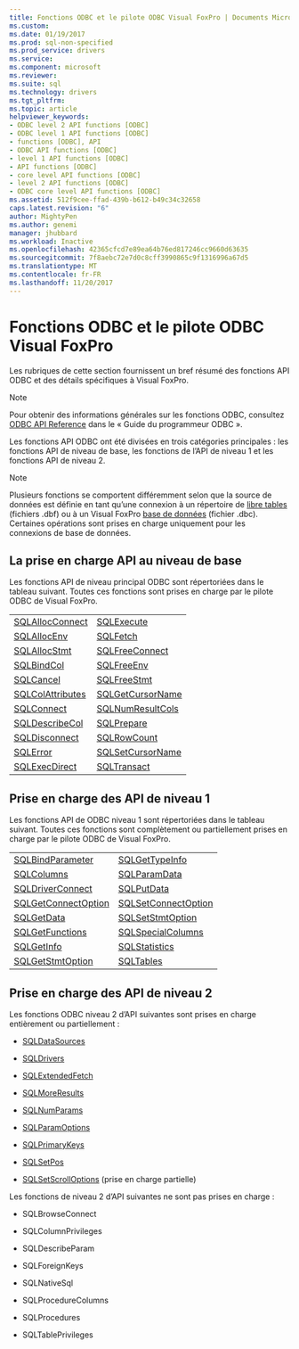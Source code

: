 ```yaml
---
title: Fonctions ODBC et le pilote ODBC Visual FoxPro | Documents Microsoft
ms.custom: 
ms.date: 01/19/2017
ms.prod: sql-non-specified
ms.prod_service: drivers
ms.service: 
ms.component: microsoft
ms.reviewer: 
ms.suite: sql
ms.technology: drivers
ms.tgt_pltfrm: 
ms.topic: article
helpviewer_keywords:
- ODBC level 2 API functions [ODBC]
- ODBC level 1 API functions [ODBC]
- functions [ODBC], API
- ODBC API functions [ODBC]
- level 1 API functions [ODBC]
- API functions [ODBC]
- core level API functions [ODBC]
- level 2 API functions [ODBC]
- ODBC core level API functions [ODBC]
ms.assetid: 512f9cee-ffad-439b-b612-b49c34c32658
caps.latest.revision: "6"
author: MightyPen
ms.author: genemi
manager: jhubbard
ms.workload: Inactive
ms.openlocfilehash: 42365cfcd7e89ea64b76ed817246cc9660d63635
ms.sourcegitcommit: 7f8aebc72e7d0c8cff3990865c9f1316996a67d5
ms.translationtype: MT
ms.contentlocale: fr-FR
ms.lasthandoff: 11/20/2017
---
```

# <a name="odbc-functions-and-the-visual-foxpro-odbc-driver"></a>Fonctions ODBC et le pilote ODBC Visual FoxPro
Les rubriques de cette section fournissent un bref résumé des fonctions API ODBC et des détails spécifiques à Visual FoxPro.  
  
> [!NOTE]  
>  Pour obtenir des informations générales sur les fonctions ODBC, consultez [ODBC API Reference](../../odbc/reference/syntax/odbc-api-reference.md) dans le « Guide du programmeur ODBC ».  
  
 Les fonctions API ODBC ont été divisées en trois catégories principales : les fonctions API de niveau de base, les fonctions de l’API de niveau 1 et les fonctions API de niveau 2.  
  
> [!NOTE]  
>  Plusieurs fonctions se comportent différemment selon que la source de données est définie en tant qu’une connexion à un répertoire de [libre tables](../../odbc/microsoft/visual-foxpro-terminology.md) (fichiers .dbf) ou à un Visual FoxPro [base de données](../../odbc/microsoft/visual-foxpro-terminology.md) (fichier .dbc). Certaines opérations sont prises en charge uniquement pour les connexions de base de données.  
  
## <a name="core-level-api-support"></a>La prise en charge API au niveau de base  
 Les fonctions API de niveau principal ODBC sont répertoriées dans le tableau suivant. Toutes ces fonctions sont prises en charge par le pilote ODBC de Visual FoxPro.  
  
|||  
|-|-|  
|[SQLAllocConnect](../../odbc/microsoft/sqlallocconnect-visual-foxpro-odbc-driver.md)|[SQLExecute](../../odbc/microsoft/sqlexecute-visual-foxpro-odbc-driver.md)|  
|[SQLAllocEnv](../../odbc/microsoft/sqlallocenv-visual-foxpro-odbc-driver.md)|[SQLFetch](../../odbc/microsoft/sqlfetch-visual-foxpro-odbc-driver.md)|  
|[SQLAllocStmt](../../odbc/microsoft/sqlallocstmt-visual-foxpro-odbc-driver.md)|[SQLFreeConnect](../../odbc/microsoft/sqlfreeconnect-visual-foxpro-odbc-driver.md)|  
|[SQLBindCol](../../odbc/microsoft/sqlbindcol-visual-foxpro-odbc-driver.md)|[SQLFreeEnv](../../odbc/microsoft/sqlfreeenv-visual-foxpro-odbc-driver.md)|  
|[SQLCancel](../../odbc/microsoft/sqlcancel-visual-foxpro-odbc-driver.md)|[SQLFreeStmt](../../odbc/microsoft/sqlfreestmt-visual-foxpro-odbc-driver.md)|  
|[SQLColAttributes](../../odbc/microsoft/sqlcolattributes-visual-foxpro-odbc-driver.md)|[SQLGetCursorName](../../odbc/microsoft/sqlgetcursorname-visual-foxpro-odbc-driver.md)|  
|[SQLConnect](../../odbc/microsoft/sqlconnect-visual-foxpro-odbc-driver.md)|[SQLNumResultCols](../../odbc/microsoft/sqlnumresultcols-visual-foxpro-odbc-driver.md)|  
|[SQLDescribeCol](../../odbc/microsoft/sqldescribecol-visual-foxpro-odbc-driver.md)|[SQLPrepare](../../odbc/microsoft/sqlprepare-visual-foxpro-odbc-driver.md)|  
|[SQLDisconnect](../../odbc/microsoft/sqldisconnect-visual-foxpro-odbc-driver.md)|[SQLRowCount](../../odbc/microsoft/sql-row-count-visual-foxpro-odbc-driver.md)|  
|[SQLError](../../odbc/microsoft/sqlerror-visual-foxpro-odbc-driver.md)|[SQLSetCursorName](../../odbc/microsoft/sqlsetcursorname-visual-foxpro-odbc-driver.md)|  
|[SQLExecDirect](../../odbc/microsoft/sqlexecdirect-visual-foxpro-odbc-driver.md)|[SQLTransact](../../odbc/microsoft/sqltransact-visual-foxpro-odbc-driver.md)|  
  
## <a name="level-1-api-support"></a>Prise en charge des API de niveau 1  
 Les fonctions API de ODBC niveau 1 sont répertoriées dans le tableau suivant. Toutes ces fonctions sont complètement ou partiellement prises en charge par le pilote ODBC de Visual FoxPro.  
  
|||  
|-|-|  
|[SQLBindParameter](../../odbc/microsoft/sqlbindparameter-visual-foxpro-odbc-driver.md)|[SQLGetTypeInfo](../../odbc/microsoft/sqlgettypeinfo-visual-foxpro-odbc-driver.md)|  
|[SQLColumns](../../odbc/microsoft/sqlcolumns-visual-foxpro-odbc-driver.md)|[SQLParamData](../../odbc/microsoft/sqlparamdata-visual-foxpro-odbc-driver.md)|  
|[SQLDriverConnect](../../odbc/microsoft/sqldriverconnect-visual-foxpro-odbc-driver.md)|[SQLPutData](../../odbc/microsoft/sqlputdata-visual-foxpro-odbc-driver.md)|  
|[SQLGetConnectOption](../../odbc/microsoft/sqlgetconnectoption-visual-foxpro-odbc-driver.md)|[SQLSetConnectOption](../../odbc/microsoft/sqlsetconnectoption-visual-foxpro-odbc-driver.md)|  
|[SQLGetData](../../odbc/microsoft/sqlgetdata-visual-foxpro-odbc-driver.md)|[SQLSetStmtOption](../../odbc/microsoft/sqlsetstmtoption-visual-foxpro-odbc-driver.md)|  
|[SQLGetFunctions](../../odbc/microsoft/sqlgetfunctions-visual-foxpro-odbc-driver.md)|[SQLSpecialColumns](../../odbc/microsoft/sqlspecialcolumns-visual-foxpro-odbc-driver.md)|  
|[SQLGetInfo](../../odbc/microsoft/sqlgetinfo-visual-foxpro-odbc-driver.md)|[SQLStatistics](../../odbc/microsoft/sqlstatistics-visual-foxpro-odbc-driver.md)|  
|[SQLGetStmtOption](../../odbc/microsoft/sqlgetstmtoption-visual-foxpro-odbc-driver.md)|[SQLTables](../../odbc/microsoft/sqltables-visual-foxpro-odbc-driver.md)|  
  
## <a name="level-2-api-support"></a>Prise en charge des API de niveau 2  
 Les fonctions ODBC niveau 2 d’API suivantes sont prises en charge entièrement ou partiellement :  
  
-   [SQLDataSources](../../odbc/microsoft/sqldatasources-visual-foxpro-odbc-driver.md)  
  
-   [SQLDrivers](../../odbc/microsoft/sqldrivers-visual-foxpro-odbc-driver.md)  
  
-   [SQLExtendedFetch](../../odbc/microsoft/sqlextendedfetch-visual-foxpro-odbc-driver.md)  
  
-   [SQLMoreResults](../../odbc/microsoft/sqlmoreresults-visual-foxpro-odbc-driver.md)  
  
-   [SQLNumParams](../../odbc/microsoft/sqlnumparams-visual-foxpro-odbc-driver.md)  
  
-   [SQLParamOptions](../../odbc/microsoft/sqlparamoptions-visual-foxpro-odbc-driver.md)  
  
-   [SQLPrimaryKeys](../../odbc/microsoft/sqlprimarykeys-visual-foxpro-odbc-driver.md)  
  
-   [SQLSetPos](../../odbc/microsoft/sqlsetpos-visual-foxpro-odbc-driver.md)  
  
-   [SQLSetScrollOptions](../../odbc/microsoft/sqlsetscrolloptions-visual-foxpro-odbc-driver.md) (prise en charge partielle)  
  
 Les fonctions de niveau 2 d’API suivantes ne sont pas prises en charge :  
  
-   SQLBrowseConnect  
  
-   SQLColumnPrivileges  
  
-   SQLDescribeParam  
  
-   SQLForeignKeys  
  
-   SQLNativeSql  
  
-   SQLProcedureColumns  
  
-   SQLProcedures  
  
-   SQLTablePrivileges
